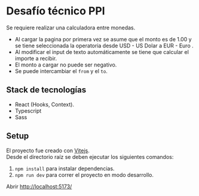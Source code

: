 # Desafío técnico PPI

Se requiere realizar una calculadora entre monedas.

- Al cargar la pagina por primera vez se asume que el monto es de 1.00 y se tiene seleccionada la operatoria desde USD - US Dolar a EUR - Euro .
- Al modificar el input de texto automáticamente se tiene que calcular el importe a recibir.
- El monto a cargar no puede ser negativo.
- Se puede intercambiar el `from` y el `to`.

## Stack de tecnologías

- React (Hooks, Context).
- Typescript
- Sass

## Setup

El proyecto fue creado con [Vitejs](https://vitejs.dev/).  
Desde el directorio raíz se deben ejecutar los siguientes comandos:

1.  `npm install` para instalar dependencias.
2.  `npm run dev` para correr el proyecto en modo desarrollo.

Abrir [http://localhost:5173/](http://localhost:5173/)
